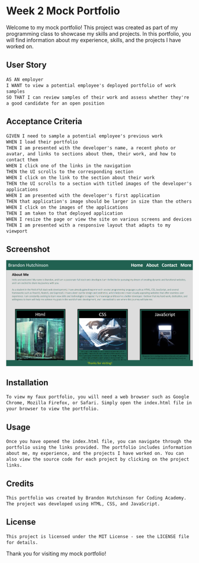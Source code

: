 # Week 2 Mock Portfolio

Welcome to my mock portfolio! This project was created as part of my programming class to showcase my skills and projects. In this portfolio, you will find information about my experience, skills, and the projects I have worked on.


## User Story

```
AS AN employer
I WANT to view a potential employee's deployed portfolio of work samples
SO THAT I can review samples of their work and assess whether they're a good candidate for an open position
```
## Acceptance Criteria
```
GIVEN I need to sample a potential employee's previous work
WHEN I load their portfolio
THEN I am presented with the developer's name, a recent photo or avatar, and links to sections about them, their work, and how to contact them
WHEN I click one of the links in the navigation
THEN the UI scrolls to the corresponding section
WHEN I click on the link to the section about their work
THEN the UI scrolls to a section with titled images of the developer's applications
WHEN I am presented with the developer's first application
THEN that application's image should be larger in size than the others
WHEN I click on the images of the applications
THEN I am taken to that deployed application
WHEN I resize the page or view the site on various screens and devices
THEN I am presented with a responsive layout that adapts to my viewport
```

## Screenshot
![Alt Text](.\assets\Images\pngScreen.png)

## Installation
```
To view my faux portfolio, you will need a web browser such as Google Chrome, Mozilla Firefox, or Safari. Simply open the index.html file in your browser to view the portfolio.
```
## Usage
```
Once you have opened the index.html file, you can navigate through the portfolio using the links provided. The portfolio includes information about me, my experience, and the projects I have worked on. You can also view the source code for each project by clicking on the project links.
```
## Credits
```
This portfolio was created by Brandon Hutchinson for Coding Academy. The project was developed using HTML, CSS, and JavaScript.
```
## License
```
This project is licensed under the MIT License - see the LICENSE file for details.
```
Thank you for visiting my mock portfolio!
